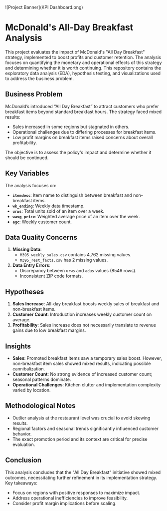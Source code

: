 ![Project Banner](KPI Dashboard.png)

# McDonald's All-Day Breakfast Analysis

This project evaluates the impact of McDonald's "All Day Breakfast" strategy, implemented to boost profits and customer retention. The analysis focuses on quantifying the monetary and operational effects of this strategy and determining whether it is worth continuing. This repository contains the exploratory data analysis (EDA), hypothesis testing, and visualizations used to address the business problem.

## Business Problem

McDonald’s introduced “All Day Breakfast” to attract customers who prefer breakfast items beyond standard breakfast hours. The strategy faced mixed results:
- Sales increased in some regions but stagnated in others.
- Operational challenges due to differing processes for breakfast items.
- Low profit margins on breakfast items raised concerns about overall profitability.

The objective is to assess the policy's impact and determine whether it should be continued.

## Key Variables

The analysis focuses on:
- **`itemdesc`**: Item name to distinguish between breakfast and non-breakfast items.
- **`wk_ending`**: Weekly data timestamp.
- **`urws`**: Total units sold of an item over a week.
- **`wavg_price`**: Weighted average price of an item over the week.
- **`agc`**: Weekly customer count.

## Data Quality Concerns

1. **Missing Data**: 
   - `M395_weekly_sales.csv` contains 4,762 missing values.
   - `M395_rest_facts.csv` has 2 missing values.
2. **Data Entry Errors**:
   - Discrepancy between `urws` and `adus` values (8546 rows).
   - Inconsistent ZIP code formats.

## Hypotheses

1. **Sales Increase**: All-day breakfast boosts weekly sales of breakfast and non-breakfast items.
2. **Customer Count**: Introduction increases weekly customer count on average.
3. **Profitability**: Sales increase does not necessarily translate to revenue gains due to low breakfast margins.

## Insights

- **Sales**: Promoted breakfast items saw a temporary sales boost. However, non-breakfast item sales showed mixed results, indicating possible cannibalization.
- **Customer Count**: No strong evidence of increased customer count; seasonal patterns dominate.
- **Operational Challenges**: Kitchen clutter and implementation complexity varied by location.

## Methodological Notes

- Outlier analysis at the restaurant level was crucial to avoid skewing results.
- Regional factors and seasonal trends significantly influenced customer behavior.
- The exact promotion period and its context are critical for precise evaluation.


## Conclusion

This analysis concludes that the "All Day Breakfast" initiative showed mixed outcomes, necessitating further refinement in its implementation strategy. Key takeaways:
- Focus on regions with positive responses to maximize impact.
- Address operational inefficiencies to improve feasibility.
- Consider profit margin implications before scaling.
